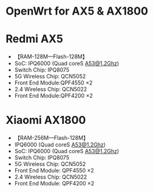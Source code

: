 # OpenWrt for AX5 & AX1800

# Redmi AX5
- 【RAM-128M—Flash-128M】
- SoC: IPQ6000 (Quad coreS A53@1.2Ghz)
- Switch Chip: IPQ8075
- 5G Wireless Chip: QCN5052
- Front End Module:QPF4550 ×2
- 2.4 Wireless Chip: QCN5022
- Front End Module:QPF4200 ×2

# Xiaomi AX1800
- 【RAM-256M—Flash-128M】
- IPQ6000 (Quad coreS A53@1.2Ghz)
- SoC: IPQ6000 (Quad coreS A53@1.2Ghz)
- Switch Chip: IPQ8075
- 5G Wireless Chip: QCN5052
- Front End Module: QPF4550 ×2
- 2.4 Wireless Chip: QCN5022
- Front End Module: QPF4200 ×2